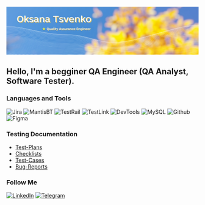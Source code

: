![Header](https://github.com/okspace-qa/okspace-qa/blob/main/Assets/Banner.png)

## Hello, I'm a begginer QA Engineer (QA Analyst, Software Tester).

### Languages and Tools

![Jira](https://img.shields.io/badge/Jira-FCC715?style=for-the-badge&logo=jira&logoColor=136be1)
![MantisBT](https://img.shields.io/badge/MantisBT-FCC715?style=for-the-badge&logo=bug&logoColor=7ede2b)
![TestRail](https://img.shields.io/badge/TestRail-FCC715?style=for-the-badge&logo=&logoColor=71b556)
![TestLink](https://img.shields.io/badge/TestLink-FCC715?style=for-the-badge&logo=testlink&logoColor=8cc4d7)
![DevTools](https://img.shields.io/badge/DevTools-FCC715?style=for-the-badge&logo=googlechrome&logoColor=5497DD)
![MySQL](https://img.shields.io/badge/MySQL-FCC715?style=for-the-badge&logo=mysql&logoColor=00618a)
![Github](https://img.shields.io/badge/Github-FCC715?style=for-the-badge&logo=github&logoColor=13A10E)
![Figma](https://img.shields.io/badge/Figma-FCC715?style=for-the-badge&logo=figma&logoColor=7d5fa6)

### Testing Documentation

- [Test-Plans](https://github.com/okspace-qa/Test-Plan)
- [Checklists](https://github.com/okspace-qa/Checklists)
- [Test-Cases](https://github.com/okspace-qa/Test-Cases)
- [Bug-Reports](https://github.com/okspace-qa/Bug-Reports)

### Follow Me

[![LinkedIn](https://img.shields.io/badge/Linkedin-FCC715?style=for-the-badge&logo=linkedin&logoColor=0073b1)](https://www.linkedin.com/in/oksana-tsvenko/)
[![Telegram](https://img.shields.io/badge/Telegram-FCC715?style=for-the-badge&logo=telegram&logoColor=0073b1)](https://t.me/okspace)
